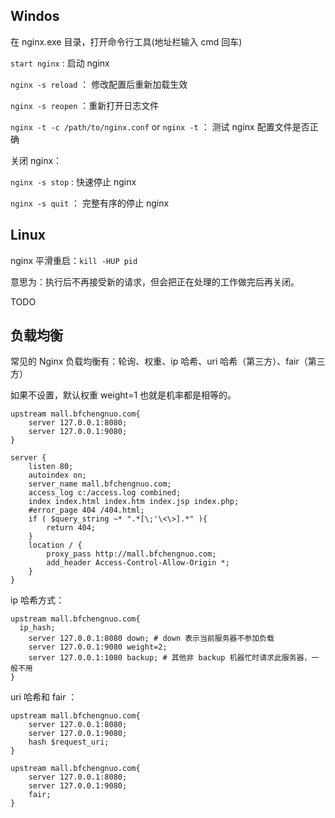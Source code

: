 ## Windos

在 nginx.exe 目录，打开命令行工具(地址栏输入 cmd 回车)

`start nginx` : 启动 nginx

`nginx -s reload` ： 修改配置后重新加载生效

`nginx -s reopen` ：重新打开日志文件

`nginx -t -c /path/to/nginx.conf` or `nginx -t` ： 测试 nginx 配置文件是否正确

关闭 nginx：

`nginx -s stop` : 快速停止 nginx

`nginx -s quit` ： 完整有序的停止 nginx

## Linux

nginx 平滑重启：`kill -HUP pid`

意思为：执行后不再接受新的请求，但会把正在处理的工作做完后再关闭。

TODO

## 负载均衡

常见的 Nginx 负载均衡有：轮询、权重、ip 哈希、uri 哈希（第三方）、fair（第三方）

如果不设置，默认权重 weight=1 也就是机率都是相等的。

```
upstream mall.bfchengnuo.com{
	server 127.0.0.1:8080;
	server 127.0.0.1:9080;
}

server {
	listen 80;
	autoindex on;
	server_name mall.bfchengnuo.com;
	access_log c:/access.log combined;
	index index.html index.htm index.jsp index.php; 
	#error_page 404 /404.html;
	if ( $query_string ~* ".*[\;'\<\>].*" ){
		return 404;
	} 
	location / { 
		proxy_pass http://mall.bfchengnuo.com; 
		add_header Access-Control-Allow-Origin *;
	}
}
```

ip 哈希方式：

```
upstream mall.bfchengnuo.com{
  ip_hash;
	server 127.0.0.1:8080 down; # down 表示当前服务器不参加负载
	server 127.0.0.1:9080 weight=2;
	server 127.0.0.1:1080 backup; # 其他非 backup 机器忙时请求此服务器，一般不用
}
```

uri 哈希和 fair ：

```
upstream mall.bfchengnuo.com{
	server 127.0.0.1:8080;
	server 127.0.0.1:9080;
	hash $request_uri;
}

upstream mall.bfchengnuo.com{
	server 127.0.0.1:8080;
	server 127.0.0.1:9080;
	fair;
}
```

